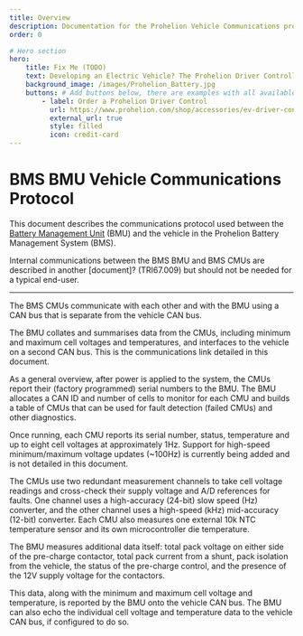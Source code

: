 ```yaml
---
title: Overview
description: Documentation for the Prohelion Vehicle Communications protocol
order: 0

# Hero section
hero:
    title: Fix Me (TODO)
    text: Developing an Electric Vehicle? The Prohelion Driver Controller Unit is designed to give you a head start with an off the shelf control platform to get you driving sooner.
    background_image: /images/Prohelion_Battery.jpg
    buttons: # Add buttons below, there are examples with all available options
        - label: Order a Prohelion Driver Control
          url: https://www.prohelion.com/shop/accessories/ev-driver-controls/
          external_url: true 
          style: filled
          icon: credit-card 
---
```


# BMS BMU Vehicle Communications Protocol

This document describes the communications protocol used between the [Battery Management Unit](http://localhost:4000/Battery_Management_System/User_Manual/index.md) (BMU) and the vehicle in the Prohelion Battery Management System (BMS).  

Internal communications between the BMS BMU and BMS CMUs are described in another [document]? (TRI67.009) but should not be needed for a typical end-user.

---

The BMS CMUs communicate with each other and with the BMU using a CAN bus that is separate from the vehicle CAN bus.

The BMU collates and summarises data from the CMUs, including minimum and maximum cell voltages and temperatures, and interfaces to the vehicle on a second CAN bus.  This is the communications link detailed in this document.

As a general overview, after power is applied to the system, the CMUs report their (factory programmed) serial numbers to the BMU.  The BMU allocates a CAN ID and number of cells to monitor for each CMU and builds a table of CMUs that can be used for fault detection (failed CMUs) and other diagnostics.  

Once running, each CMU reports its serial number, status, temperature and up to eight cell voltages at approximately 1Hz.  Support for high-speed minimum/maximum voltage updates (~100Hz) is currently being added and is not detailed in this document.

The CMUs use two redundant measurement channels to take cell voltage readings and cross-check their supply voltage and A/D references for faults.  One channel uses a high-accuracy (24-bit) slow speed (Hz) converter, and the other channel uses a high-speed (kHz) mid-accuracy (12-bit) converter.  Each CMU also measures one external 10k NTC temperature sensor and its own microcontroller die temperature.

The BMU measures additional data itself: total pack voltage on either side of the pre-charge contactor, total pack current from a shunt, pack isolation from the vehicle, the status of the pre-charge control, and the presence of the 12V supply voltage for the contactors.  

This data, along with the minimum and maximum cell voltage and temperature, is reported by the BMU onto the vehicle CAN bus.  The BMU can also echo the individual cell voltage and temperature data to the vehicle CAN bus, if configured to do so.
